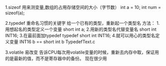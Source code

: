 1.sizeof
用来测变量,数组的占用存储空间的大小（字节数）
int a = 10;
int num = sizeof(a);

2.typedef 重命名习惯的关键字
给一个已有的类型，重新起一个类型名
方法：
    1.用想起名的类型定义一个变量
    short int a;
    2.用新的类型名代替变量名
    short int INT16;
    3.在最前面加typedef
    typedef short int INT16;
    4.就可以用心的类型名定义变量
    INT16 b == short int b
TypedefText.c

3.volatile 易改变
告诉CPU每次用volatile变量的时候，重新去内存中取，保证用的是最新的值，而不是寄存器中的备份。
现在很少用